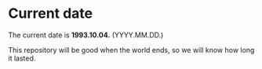 # Current date

The current date is **1993.10.04.** (YYYY.MM.DD.)

This repository will be good when the world ends, so we will know how long it lasted.
